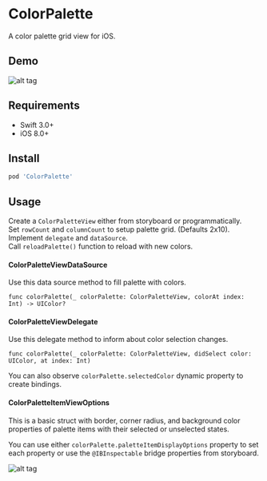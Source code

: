 ColorPalette
===

A color palette grid view for iOS.

Demo
----

![alt tag](https://github.com/cemolcay/ColorPalette/raw/master/demo.gif)

Requirements
----

* Swift 3.0+
* iOS 8.0+

Install
----

``` ruby
pod 'ColorPalette'
```

Usage
----

Create a `ColorPaletteView` either from storyboard or programmatically.  
Set `rowCount` and `columnCount` to setup palette grid. (Defaults 2x10).  
Implement `delegate` and `dataSource`.  
Call `reloadPalette()` function to reload with new colors.

#### ColorPaletteViewDataSource

Use this data source method to fill palette with colors.

```
func colorPalette(_ colorPalette: ColorPaletteView, colorAt index: Int) -> UIColor?
```

#### ColorPaletteViewDelegate

Use this delegate method to inform about color selection changes.

```
func colorPalette(_ colorPalette: ColorPaletteView, didSelect color: UIColor, at index: Int)
```

You can also observe `colorPalette.selectedColor` dynamic property to create bindings.

#### ColorPaletteItemViewOptions

This is a basic struct with border, corner radius, and background color properties of palette items with their selected or unselected states.  

You can use either `colorPalette.paletteItemDisplayOptions` property to set each property or use the `@IBInspectable` bridge properties from storyboard.

![alt tag](https://github.com/cemolcay/ColorPalette/raw/master/storyboard.png)
